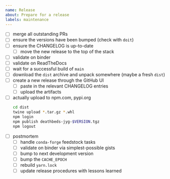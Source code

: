 ```yaml
---
name: Release
about: Prepare for a release
labels: maintenance
---
```


- [ ] merge all outstanding PRs
- [ ] ensure the versions have been bumped (check with `doit`)
- [ ] ensure the CHANGELOG is up-to-date
  - [ ] move the new release to the top of the stack
- [ ] validate on binder
- [ ] validate on ReadTheDocs
- [ ] wait for a successful build of `main`
- [ ] download the `dist` archive and unpack somewhere (maybe a fresh `dist`)
- [ ] create a new release through the GitHub UI
  - [ ] paste in the relevant CHANGELOG entries
  - [ ] upload the artifacts
- [ ] actually upload to npm.com, pypi.org
  ```bash
  cd dist
  twine upload *.tar.gz *.whl
  npm login
  npm publish deathbeds-jyg-$VERSION.tgz
  npm logout
  ```
- [ ] postmortem
  - [ ] handle `conda-forge` feedstock tasks
  - [ ] validate on binder via simplest-possible gists
  - [ ] bump to next development version
  - [ ] bump the `CACHE_EPOCH`
  - [ ] rebuild `yarn.lock`
  - [ ] update release procedures with lessons learned
